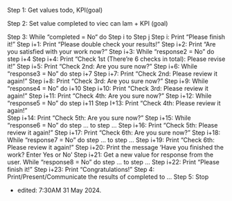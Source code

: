 Step 1: Get values todo, KPI(goal) 

Step 2: Set value completed to viec can lam + KPI (goal) 

Step 3: While “completed = No“ do Step i to Step j 
	Step i: Print “Please finish it!” 
	Step i+1: Print “Please double check your results!” 
	Step i+2: Print “Are you satisfied with your work now?” 
	Step i+3: While “response2 = No” do step i+4
		Step i+4: Print “Check 1st (There’re 6 checks in total): Please revise it!” 
	Step i+5: Print “Check 2nd: Are you sure now?” 
	Step i+6: While “response3 = No” do step i+7
		Step i+7: Print “Check 2nd: Please review it again!” 
	Step i+8: Print “Check 3rd: Are you sure now?” 
	Step i+9: While “response4 = No” do i+10 
		Step i+10: Print “Check 3rd: Please review it again!”
	Step i+11: Print “Check 4th: Are you sure now?” 
	Step i+12: While “response5 = No” do step i+11 
		Step I+13: Print “Check 4th: Please review it again!”  
	Step i+14: Print “Check 5th: Are you sure now?” 
	Step i+15: While “response6 = No” do step … to step … 
		Step i+16: Print “Check 5th: Please review it again!” 
	Step i+17: Print “Check 6th: Are you sure now?” 
	Step i+18: While “response7 = No” do step … to step … 
		Step i+19: Print “Check 6th: Please review it again!” 
	Step i+20:  Print the message ‘Have you finished the work? Enter Yes or No’ 
	Step i+21: Get a new value for response from the user. While “response8 = No” do step … to step …
		Step i+22: Print “Please finish it!”
	Step i+23: Print “Congratulations!”
Step 4: Print/Present/Communicate the results of completed to … 
Step 5: Stop 

* edited: 7:30AM 31 May 2024.
